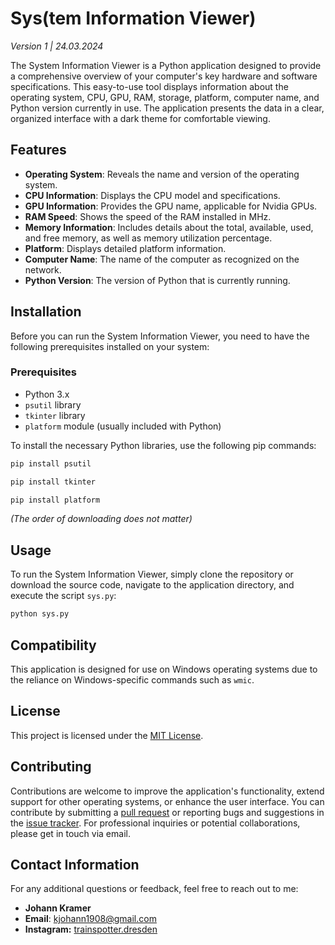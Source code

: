 # Sys(tem Information Viewer)
*Version 1 | 24.03.2024*

The System Information Viewer is a Python application designed to provide a comprehensive overview of your computer's key hardware and software specifications. This easy-to-use tool displays information about the operating system, CPU, GPU, RAM, storage, platform, computer name, and Python version currently in use. The application presents the data in a clear, organized interface with a dark theme for comfortable viewing.

## Features

- **Operating System**: Reveals the name and version of the operating system.
- **CPU Information**: Displays the CPU model and specifications.
- **GPU Information**: Provides the GPU name, applicable for Nvidia GPUs.
- **RAM Speed**: Shows the speed of the RAM installed in MHz.
- **Memory Information**: Includes details about the total, available, used, and free memory, as well as memory utilization percentage.
- **Platform**: Displays detailed platform information.
- **Computer Name**: The name of the computer as recognized on the network.
- **Python Version**: The version of Python that is currently running.

## Installation

Before you can run the System Information Viewer, you need to have the following prerequisites installed on your system:

### Prerequisites

- Python 3.x
- `psutil` library
- `tkinter` library
- `platform` module (usually included with Python)

To install the necessary Python libraries, use the following pip commands: 

```bash
pip install psutil
```

```bash
pip install tkinter
```

```bash
pip install platform
```
_(The order of downloading does not matter)_
## Usage

To run the System Information Viewer, simply clone the repository or download the source code, navigate to the application directory, and execute the script `sys.py`:
```bash
python sys.py
```

## Compatibility

This application is designed for use on Windows operating systems due to the reliance on Windows-specific commands such as `wmic`.

## License

This project is licensed under the [MIT License](https://opensource.org/licenses/MIT).

## Contributing

Contributions are welcome to improve the application's functionality, extend support for other operating systems, or enhance the user interface. You can contribute by submitting a [pull request](https://github.com/Johann-FullHD/System-Components-Access-Point/pulls) or reporting bugs and suggestions in the [issue tracker](https://github.com/Johann-FullHD/System-Components-Access-Point/issues). For professional inquiries or potential collaborations, please get in touch via email.


## Contact Information

For any additional questions or feedback, feel free to reach out to me:
- **Johann Kramer**
- **Email**: [kjohann1908@gmail.com](mailto:kjohann1908@gmail.com)
- **Instagram:** [trainspotter.dresden](https://www.instagram.com/trainspotter.dresden/)
